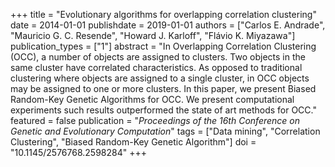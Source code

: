 +++
title = "Evolutionary algorithms for overlapping correlation clustering"
date = 2014-01-01
publishdate = 2019-01-01
authors = ["Carlos E. Andrade", "Mauricio G. C. Resende", "Howard J. Karloff", "Flávio K. Miyazawa"]
publication_types = ["1"]
abstract = "In Overlapping Correlation Clustering (OCC), a number of objects are assigned to clusters. Two objects in the same cluster have correlated characteristics. As opposed to traditional clustering where objects are assigned to a single cluster, in OCC objects may be assigned to one or more clusters. In this paper, we present Biased Random-Key Genetic Algorithms for OCC. We present computational experiments such results outperformed the state of art methods for OCC."
featured = false
publication = "*Proceedings of the 16th Conference on Genetic and Evolutionary Computation*"
tags = ["Data mining", "Correlation Clustering", "Biased Random-Key Genetic Algorithm"]
doi = "10.1145/2576768.2598284"
+++

